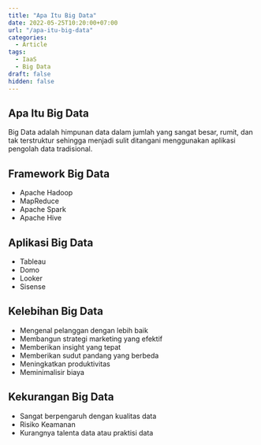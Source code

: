 ```yaml
---
title: "Apa Itu Big Data"
date: 2022-05-25T10:20:00+07:00
url: "/apa-itu-big-data"
categories:
  - Article
tags:
  - IaaS
  - Big Data
draft: false
hidden: false
---
```


## Apa Itu Big Data
Big Data adalah himpunan data dalam jumlah yang sangat besar, rumit, dan tak terstruktur sehingga menjadi sulit ditangani menggunakan aplikasi pengolah data tradisional. 

## Framework Big Data
- Apache Hadoop
- MapReduce 
- Apache Spark 
- Apache Hive 

## Aplikasi Big Data
- Tableau
- Domo
- Looker
- Sisense 

## Kelebihan Big Data
- Mengenal pelanggan dengan lebih baik
- Membangun strategi marketing yang efektif
- Memberikan insight yang tepat
- Memberikan sudut pandang yang berbeda
- Meningkatkan produktivitas
- Meminimalisir biaya 

## Kekurangan Big Data
- Sangat berpengaruh dengan kualitas data
- Risiko Keamanan
- Kurangnya talenta data atau praktisi data